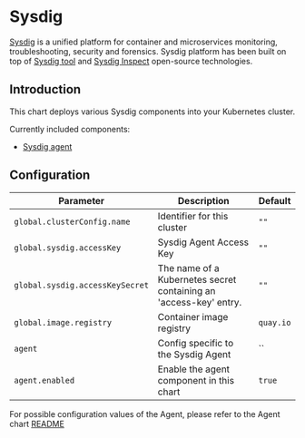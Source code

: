 # Sysdig

[Sysdig](https://sysdig.com/) is a unified platform for container and microservices monitoring, troubleshooting,
security and forensics. Sysdig platform has been built on top of [Sysdig tool](https://sysdig.com/opensource/sysdig/)
and [Sysdig Inspect](https://sysdig.com/blog/sysdig-inspect/) open-source technologies.

## Introduction

This chart deploys various Sysdig components into your Kubernetes cluster.

Currently included components:
- [Sysdig agent](https://github.com/sysdiglabs/charts/tree/master/charts/agent)

## Configuration

| Parameter                       | Description                                                       | Default   |
|---------------------------------|-------------------------------------------------------------------|-----------|
| `global.clusterConfig.name`     | Identifier for this cluster                                       | `""`      |
| `global.sysdig.accessKey`       | Sysdig Agent Access Key                                           | `""`      |
| `global.sysdig.accessKeySecret` | The name of a Kubernetes secret containing an 'access-key' entry. | `""`      |
| `global.image.registry`         | Container image registry                                          | `quay.io` |
| `agent`                         | Config specific to the Sysdig Agent                               | ``        |
| `agent.enabled`                 | Enable the agent component in this chart                          | `true`    |

For possible configuration values of the Agent, please refer to the Agent chart [README](https://github.com/sysdiglabs/charts/tree/master/charts/agent/README.md)
